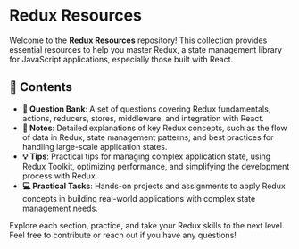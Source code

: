 # Redux Resources

Welcome to the **Redux Resources** repository! This collection provides essential resources to help you master Redux, a state management library for JavaScript applications, especially those built with React.

## 📑 Contents

- **📘 Question Bank**: A set of questions covering Redux fundamentals, actions, reducers, stores, middleware, and integration with React.
- **📝 Notes**: Detailed explanations of key Redux concepts, such as the flow of data in Redux, state management patterns, and best practices for handling large-scale application states.
- **💡 Tips**: Practical tips for managing complex application state, using Redux Toolkit, optimizing performance, and simplifying the development process with Redux.
- **💻 Practical Tasks**: Hands-on projects and assignments to apply Redux concepts in building real-world applications with complex state management needs.

Explore each section, practice, and take your Redux skills to the next level. Feel free to contribute or reach out if you have any questions!
